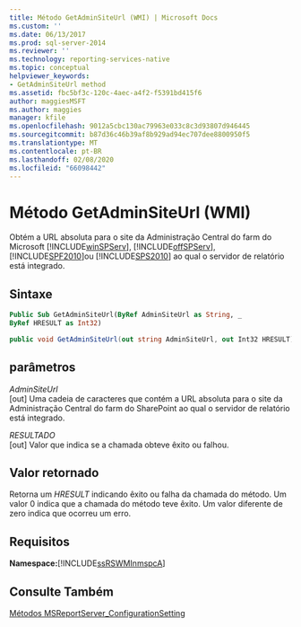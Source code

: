 ```yaml
---
title: Método GetAdminSiteUrl (WMI) | Microsoft Docs
ms.custom: ''
ms.date: 06/13/2017
ms.prod: sql-server-2014
ms.reviewer: ''
ms.technology: reporting-services-native
ms.topic: conceptual
helpviewer_keywords:
- GetAdminSiteUrl method
ms.assetid: fbc5bf3c-120c-4aec-a4f2-f5391bd415f6
author: maggiesMSFT
ms.author: maggies
manager: kfile
ms.openlocfilehash: 9012a5cbc130ac79963e033c8c3d93807d946445
ms.sourcegitcommit: b87d36c46b39af8b929ad94ec707dee8800950f5
ms.translationtype: MT
ms.contentlocale: pt-BR
ms.lasthandoff: 02/08/2020
ms.locfileid: "66098442"
---
```

# <a name="getadminsiteurl-method-wmi"></a>Método GetAdminSiteUrl (WMI)
  Obtém a URL absoluta para o site da Administração Central do farm do Microsoft [!INCLUDE[winSPServ](../../includes/winspserv-md.md)], [!INCLUDE[offSPServ](../../includes/offspserv-md.md)], [!INCLUDE[SPF2010](../../includes/spf2010-md.md)]ou [!INCLUDE[SPS2010](../../includes/sps2010-md.md)] ao qual o servidor de relatório está integrado.  
  
## <a name="syntax"></a>Sintaxe  
  
```vb  
Public Sub GetAdminSiteUrl(ByRef AdminSiteUrl as String, _  
ByRef HRESULT as Int32)  
```  
  
```csharp  
public void GetAdminSiteUrl(out string AdminSiteUrl, out Int32 HRESULT);  
```  
  
## <a name="parameters"></a>parâmetros  
 *AdminSiteUrl*  
 [out] Uma cadeia de caracteres que contém a URL absoluta para o site da Administração Central do farm do SharePoint ao qual o servidor de relatório está integrado.  
  
 *RESULTADO*  
 [out] Valor que indica se a chamada obteve êxito ou falhou.  
  
## <a name="return-value"></a>Valor retornado  
 Retorna um *HRESULT* indicando êxito ou falha da chamada do método. Um valor 0 indica que a chamada do método teve êxito. Um valor diferente de zero indica que ocorreu um erro.  
  
## <a name="requirements"></a>Requisitos  
 **Namespace:**[!INCLUDE[ssRSWMInmspcA](../../includes/ssrswminmspca-md.md)]  
  
## <a name="see-also"></a>Consulte Também  
 [Métodos MSReportServer_ConfigurationSetting](msreportserver-configurationsetting-methods.md)  
  
  
